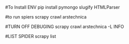 #To Install ENV
pip install pymongo slugify HTMLParser

#to run spiers
scrapy crawl arstechnica

#TURN OFF DEBUGING
scrapy crawl arstechnica -L INFO

#LIST SPIDER
scrapy list


